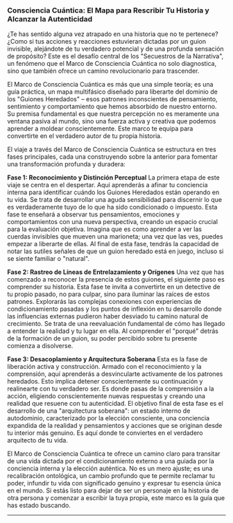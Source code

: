 ### Consciencia Cuántica: El Mapa para Rescribir Tu Historia y Alcanzar la Autenticidad
¿Te has sentido alguna vez atrapado en una historia que no te pertenece? ¿Como si tus acciones y reacciones estuvieran dictadas por un guion invisible, alejándote de tu verdadero potencial y de una profunda sensación de propósito? Este es el desafío central de los "Secuestros de la Narrativa", un fenómeno que el Marco de Consciencia Cuántica no solo diagnostica, sino que también ofrece un camino revolucionario para trascender.

El Marco de Consciencia Cuántica es más que una simple teoría; es una guía práctica, un mapa multifásico diseñado para liberarte del dominio de los "Guiones Heredados" – esos patrones inconscientes de pensamiento, sentimiento y comportamiento que hemos absorbido de nuestro entorno. Su premisa fundamental es que nuestra percepción no es meramente una ventana pasiva al mundo, sino una fuerza activa y creativa que podemos aprender a moldear conscientemente. Este marco te equipa para convertirte en el verdadero autor de tu propia historia.

El viaje a través del Marco de Consciencia Cuántica se estructura en tres fases principales, cada una construyendo sobre la anterior para fomentar una transformación profunda y duradera:

**Fase 1: Reconocimiento y Distinción Perceptual**
La primera etapa de este viaje se centra en el despertar. Aquí aprenderás a afinar tu conciencia interna para identificar cuándo los Guiones Heredados están operando en tu vida. Se trata de desarrollar una aguda sensibilidad para discernir lo que es verdaderamente tuyo de lo que ha sido condicionado o impuesto. Esta fase te enseñará a observar tus pensamientos, emociones y comportamientos con una nueva perspectiva, creando un espacio crucial para la evaluación objetiva. Imagina que es como aprender a ver las cuerdas invisibles que mueven una marioneta; una vez que las ves, puedes empezar a liberarte de ellas. Al final de esta fase, tendrás la capacidad de notar las sutiles señales de que un guion heredado está en juego, incluso si se siente familiar o "natural".

**Fase 2: Rastreo de Líneas de Entrelazamiento y Orígenes**
Una vez que has comenzado a reconocer la presencia de estos guiones, el siguiente paso es comprender su historia. Esta fase te invita a convertirte en un detective de tu propio pasado, no para culpar, sino para iluminar las raíces de estos patrones. Explorarás las complejas conexiones con experiencias de condicionamiento pasadas y los puntos de inflexión en tu desarrollo donde las influencias externas pudieron haber desviado tu camino natural de crecimiento. Se trata de una reevaluación fundamental de cómo has llegado a entender la realidad y tu lugar en ella. Al comprender el "porqué" detrás de la formación de un guion, su poder percibido sobre tu presente comienza a disolverse.

**Fase 3: Desacoplamiento y Arquitectura Soberana**
Esta es la fase de liberación activa y construcción. Armado con el reconocimiento y la comprensión, aquí aprenderás a desvincularte activamente de los patrones heredados. Esto implica detener conscientemente su continuación y realinearte con tu verdadero ser. Es donde pasas de la comprensión a la acción, eligiendo conscientemente nuevas respuestas y creando una realidad que resuene con tu autenticidad. El objetivo final de esta fase es el desarrollo de una "arquitectura soberana": un estado interno de autodominio, caracterizado por la elección consciente, una conciencia expandida de la realidad y pensamientos y acciones que se originan desde tu interior más genuino. Es aquí donde te conviertes en el verdadero arquitecto de tu vida.

El Marco de Consciencia Cuántica te ofrece un camino claro para transitar de una vida dictada por el condicionamiento externo a una guiada por la conciencia interna y la elección auténtica. No es un mero ajuste; es una recalibración ontológica, un cambio profundo que te permite reclamar tu poder, infundir tu vida con significado genuino y expresar tu esencia única en el mundo. Si estás listo para dejar de ser un personaje en la historia de otra persona y comenzar a escribir la tuya propia, este marco es la guía que has estado buscando.

---